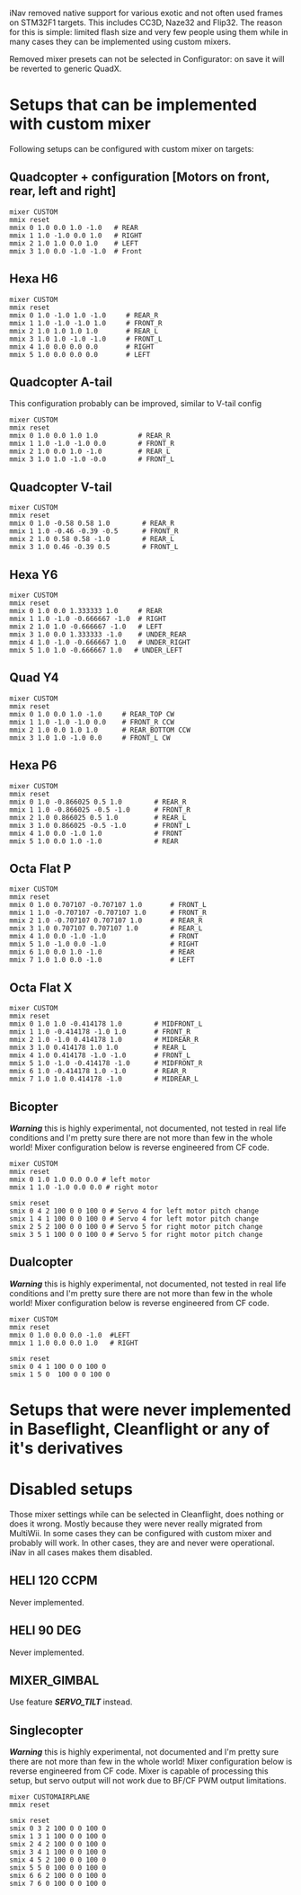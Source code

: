 iNav removed native support for various exotic and not often used frames on STM32F1 targets. This includes CC3D, Naze32 and Flip32. The reason for this is simple: limited flash size and very few people using them while in many cases they can be implemented using custom mixers.

Removed mixer presets can not be selected in Configurator: on save it will be reverted to generic QuadX.

# Setups that can be implemented with custom mixer

Following setups can be configured with custom mixer on targets:

## Quadcopter + configuration [Motors on front, rear, left and right]

```
mixer CUSTOM
mmix reset
mmix 0 1.0 0.0 1.0 -1.0   # REAR
mmix 1 1.0 -1.0 0.0 1.0   # RIGHT
mmix 2 1.0 1.0 0.0 1.0    # LEFT
mmix 3 1.0 0.0 -1.0 -1.0  # Front
```

## Hexa H6

```
mixer CUSTOM
mmix reset
mmix 0 1.0 -1.0 1.0 -1.0     # REAR_R
mmix 1 1.0 -1.0 -1.0 1.0     # FRONT_R
mmix 2 1.0 1.0 1.0 1.0       # REAR_L
mmix 3 1.0 1.0 -1.0 -1.0     # FRONT_L
mmix 4 1.0 0.0 0.0 0.0       # RIGHT
mmix 5 1.0 0.0 0.0 0.0       # LEFT
```

## Quadcopter A-tail

This configuration probably can be improved, similar to V-tail config

```
mixer CUSTOM
mmix reset
mmix 0 1.0 0.0 1.0 1.0          # REAR_R
mmix 1 1.0 -1.0 -1.0 0.0        # FRONT_R
mmix 2 1.0 0.0 1.0 -1.0         # REAR_L
mmix 3 1.0 1.0 -1.0 -0.0        # FRONT_L
```

## Quadcopter V-tail

```
mixer CUSTOM
mmix reset
mmix 0 1.0 -0.58 0.58 1.0        # REAR_R
mmix 1 1.0 -0.46 -0.39 -0.5      # FRONT_R
mmix 2 1.0 0.58 0.58 -1.0        # REAR_L
mmix 3 1.0 0.46 -0.39 0.5        # FRONT_L
```

## Hexa Y6

```
mixer CUSTOM
mmix reset
mmix 0 1.0 0.0 1.333333 1.0     # REAR
mmix 1 1.0 -1.0 -0.666667 -1.0  # RIGHT
mmix 2 1.0 1.0 -0.666667 -1.0   # LEFT
mmix 3 1.0 0.0 1.333333 -1.0    # UNDER_REAR
mmix 4 1.0 -1.0 -0.666667 1.0   # UNDER_RIGHT
mmix 5 1.0 1.0 -0.666667 1.0   # UNDER_LEFT
```

## Quad Y4

```
mixer CUSTOM
mmix reset
mmix 0 1.0 0.0 1.0 -1.0     # REAR_TOP CW
mmix 1 1.0 -1.0 -1.0 0.0    # FRONT_R CCW
mmix 2 1.0 0.0 1.0 1.0      # REAR_BOTTOM CCW
mmix 3 1.0 1.0 -1.0 0.0     # FRONT_L CW
```

## Hexa P6

```
mixer CUSTOM
mmix reset
mmix 0 1.0 -0.866025 0.5 1.0        # REAR_R
mmix 1 1.0 -0.866025 -0.5 -1.0      # FRONT_R
mmix 2 1.0 0.866025 0.5 1.0         # REAR_L
mmix 3 1.0 0.866025 -0.5 -1.0       # FRONT_L
mmix 4 1.0 0.0 -1.0 1.0             # FRONT
mmix 5 1.0 0.0 1.0 -1.0             # REAR
```

## Octa Flat P

```
mixer CUSTOM
mmix reset
mmix 0 1.0 0.707107 -0.707107 1.0       # FRONT_L
mmix 1 1.0 -0.707107 -0.707107 1.0      # FRONT_R
mmix 2 1.0 -0.707107 0.707107 1.0       # REAR_R
mmix 3 1.0 0.707107 0.707107 1.0        # REAR_L
mmix 4 1.0 0.0 -1.0 -1.0                # FRONT
mmix 5 1.0 -1.0 0.0 -1.0                # RIGHT
mmix 6 1.0 0.0 1.0 -1.0                 # REAR
mmix 7 1.0 1.0 0.0 -1.0                 # LEFT
```

## Octa Flat X

```
mixer CUSTOM
mmix reset
mmix 0 1.0 1.0 -0.414178 1.0        # MIDFRONT_L
mmix 1 1.0 -0.414178 -1.0 1.0       # FRONT_R
mmix 2 1.0 -1.0 0.414178 1.0        # MIDREAR_R
mmix 3 1.0 0.414178 1.0 1.0         # REAR_L
mmix 4 1.0 0.414178 -1.0 -1.0       # FRONT_L
mmix 5 1.0 -1.0 -0.414178 -1.0      # MIDFRONT_R
mmix 6 1.0 -0.414178 1.0 -1.0       # REAR_R
mmix 7 1.0 1.0 0.414178 -1.0        # MIDREAR_L
```

## Bicopter

***Warning*** this is highly experimental, not documented, not tested in real life conditions and I'm pretty sure there are not more than few in the whole world!
Mixer configuration below is reverse engineered from CF code.

```
mixer CUSTOM
mmix reset
mmix 0 1.0 1.0 0.0 0.0 # left motor
mmix 1 1.0 -1.0 0.0 0.0 # right motor

smix reset
smix 0 4 2 100 0 0 100 0 # Servo 4 for left motor pitch change
smix 1 4 1 100 0 0 100 0 # Servo 4 for left motor pitch change
smix 2 5 2 100 0 0 100 0 # Servo 5 for right motor pitch change
smix 3 5 1 100 0 0 100 0 # Servo 5 for right motor pitch change
```

## Dualcopter

***Warning*** this is highly experimental, not documented, not tested in real life conditions and I'm pretty sure there are not more than few in the whole world!
Mixer configuration below is reverse engineered from CF code.
```
mixer CUSTOM
mmix reset
mmix 0 1.0 0.0 0.0 -1.0  #LEFT
mmix 1 1.0 0.0 0.0 1.0   # RIGHT

smix reset
smix 0 4 1 100 0 0 100 0
smix 1 5 0  100 0 0 100 0
```


# Setups that were never implemented in Baseflight, Cleanflight or any of it's derivatives

# Disabled setups

Those mixer settings while can be selected in Cleanflight, does nothing or does it wrong. Mostly because they were never really migrated from MultiWii. In some cases they can be configured with custom mixer and probably will work. In other cases, they are and never were operational. iNav in all cases makes them disabled.

## HELI 120 CCPM

Never implemented.

## HELI 90 DEG

Never implemented.

## MIXER_GIMBAL

Use feature ***SERVO_TILT*** instead.

## Singlecopter

***Warning*** this is highly experimental, not documented and I'm pretty sure there are not more than few in the whole world!
Mixer configuration below is reverse engineered from CF code. Mixer is capable of processing this setup, but servo output will not work due to BF/CF PWM output limitations. 

```
mixer CUSTOMAIRPLANE
mmix reset

smix reset
smix 0 3 2 100 0 0 100 0
smix 1 3 1 100 0 0 100 0
smix 2 4 2 100 0 0 100 0
smix 3 4 1 100 0 0 100 0
smix 4 5 2 100 0 0 100 0
smix 5 5 0 100 0 0 100 0
smix 6 6 2 100 0 0 100 0
smix 7 6 0 100 0 0 100 0
```
